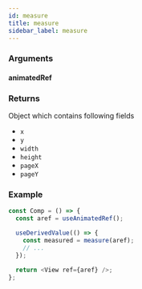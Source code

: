 ```yaml
---
id: measure
title: measure
sidebar_label: measure
---
```


### Arguments

#### animatedRef

### Returns

Object which contains following fields

- `x`
- `y`
- `width`
- `height`
- `pageX`
- `pageY`

### Example

```js
const Comp = () => {
  const aref = useAnimatedRef();

  useDerivedValue(() => {
    const measured = measure(aref);
    // ...
  });

  return <View ref={aref} />;
};
```
